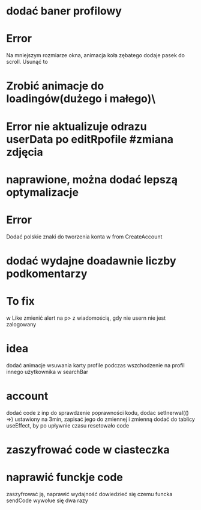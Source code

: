 # dodać baner profilowy

# Error

Na mniejszym rozmiarze okna, animacja koła zębatego dodaje pasek do scroll. Usunąć to

# Zrobić animacje do loadingów(dużego i małego)\

# Error nie aktualizuje odrazu userData po editRpofile #zmiana zdjęcia

# naprawione, można dodać lepszą optymalizacje

# Error

Dodać polskie znaki do tworzenia konta w from CreateAccount

# dodać wydajne doadawnie liczby podkomentarzy

# To fix

w Like zmienić alert na p> z wiadomością, gdy nie usern nie jest zalogowany

# idea
dodać animacje wsuwania karty profile podczas wszchodzenie na profil innego użytkownika w searchBar

# account

dodać code z inp do sprawdzenie poprawności kodu,
dodac setInerwal(() =>) ustawiony na 3min, zapisać jego do zmiennej i zmienną dodać do
tablicy useEffect, by po upływnie czasu resetowało code

# zaszyfrować code w ciasteczka

# naprawić funckje code

zaszyfrować ją,
naprawić wydajność
dowiedzieć się czemu funcka sendCode wywołue się dwa razy